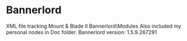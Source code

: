 # Bannerlord
XML file tracking
Mount & Blade II Bannerlord\Modules
Also included my personal nodes in Doc folder.
Bannerlord version: 1.5.9.267291

